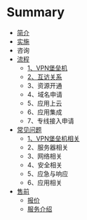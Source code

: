 # Summary

* [简介](README.md)
* [实施](chapter1.md)
* 咨询
* [流程](liu-cheng.md)
  * [1、VPN堡垒机](liu-cheng/vpnbao-lei-ji.md)
  * [2、互访关系](liu-cheng/23001-hu-fang-guan-xi.md)
  * 3、资源开通
  * 4、域名申请
  * 5、应用上云
  * 6、应用集成
  * 7、专线接入申请
* [常见问题](chang-jian-wen-ti.md)
  * [1、VPN堡垒机相关](chang-jian-wen-ti/1vpnbao-lei-ji-xiang-guan.md)
  * 2、服务器相关
  * 3、网络相关
  * 4、安全相关
  * 5、应急与响应
  * 6、应用相关
* [售前](shou-qian.md)
  * [报价](shou-qian/bao-jia.md)
  * [服务介绍](shou-qian/fu-wu-jie-shao.md)

